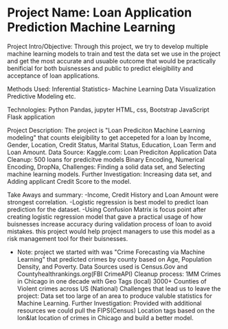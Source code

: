# Project Name: Loan Application Prediction Machine Learning

Project Intro/Objective:
Through this project, we  try to develop multiple machine learning models to train and test the data set we use in the project and get the most accurate and usuable outcome that would be practically benificial for both buisnesses and public to predict eleigibility and acceptance of loan applications. 

Methods Used:
Inferential Statistics-
Machine Learning
Data Visualization
Predictive Modeling
etc.

Technologies:
Python
Pandas, jupyter
HTML, css, Bootstrap
JavaScript
Flask application

Project Description:
The project is "Loan Prediciton Machine Learning modeling" that counts eleigibility to get accepeted for a loan by Income, Gender, Location, Credit Status, Marital Status, Education, Loan Term and Loan Amount.
Data Source:
    Kaggle.com: Loan Prediciton Application Data 
Cleanup:
    500 loans for predicitve models
    Binary Encoding, Numerical Encoding, DropNa,
Challenges:
    Finding a solid data set, and Selecting machine learning models.
Further Investigation:
   Increasing data set, and Adding applicant Credit Score to the model.
   
Take Aways and summary:
    -Income, Credit History and Loan Amount were strongest correlation.
    -Logistic regression is best model to predict loan prediction for the dataset.
    -Using Confusion Matrix is focus point after creating logistic regression model that gave a practical usage of how buisnesses increase accuracy during validation process of loan to avoid mistakes. this project would help project managers to use this model as a risk management tool for their buisnesses.


* Note: project we started with was "Crime Forecasting via Machine Learning" that predicted crimes by county based on Age, Population Density, and Poverty.
Data Sources used is Census.Gov and Countyhealthrankings.org(FBI CrimeAPI)
Cleanup process: 1MM Crimes in Chicago in one decade with Geo Tags (local) 3000+ Counties of Violent crimes across US (National)
Challenges that lead us to leave the project: Data set too large of an area to produce valuble statistics for Machine Learning.
Further Investigation: Provided with additional resources we could pull the FIPS(Census) Location tags based on the lon&lat location of crimes in Chicago and build a better model.

